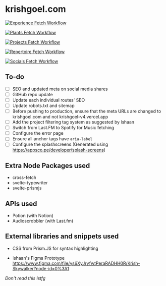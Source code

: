 # krishgoel.com

[![Experience Fetch Workflow](https://github.com/KrishSkywalker/krishgoel.com-v4/actions/workflows/experience.yaml/badge.svg?branch=main)](https://github.com/KrishSkywalker/krishgoel.com-v4/actions/workflows/experience.yaml) 

[![Plants Fetch Workflow](https://github.com/KrishSkywalker/krishgoel.com-v4/actions/workflows/plants.yaml/badge.svg)](https://github.com/KrishSkywalker/krishgoel.com-v4/actions/workflows/plants.yaml)

[![Projects Fetch Workflow](https://github.com/KrishSkywalker/krishgoel.com-v4/actions/workflows/projects.yaml/badge.svg)](https://github.com/KrishSkywalker/krishgoel.com-v4/actions/workflows/projects.yaml)

[![Repertoire Fetch Workflow](https://github.com/KrishSkywalker/krishgoel.com-v4/actions/workflows/repertoire.yaml/badge.svg)](https://github.com/KrishSkywalker/krishgoel.com-v4/actions/workflows/repertoire.yaml)

[![Socials Fetch Workflow](https://github.com/KrishSkywalker/krishgoel.com-v4/actions/workflows/socials.yaml/badge.svg)](https://github.com/KrishSkywalker/krishgoel.com-v4/actions/workflows/socials.yaml)

## To-do
- [ ] SEO and updated meta on social media shares
- [ ] GitHub repo update
- [ ] Update each individual routes' SEO
- [ ] Update robots.txt and sitemap
- [ ] Before pushing to production, ensure that the meta URLs are changed to krishgoel.com and not krishgoel-v4.vercel.app 
- [ ] Add the project filtering tag system as suggested by Ishaan
- [ ] Switch from Last.FM to Spotify for Music fetching
- [ ] Configure the error page
- [ ] Ensure all anchor tags have ```aria-label```
- [ ] Configure the splashscreens (Generated using https://appsco.pe/developer/splash-screens)

## Extra Node Packages used
- cross-fetch
- svelte-typewriter
- svelte-prismjs

## APIs used
- Potion (with Notion)
- Audioscrobbler (with Last.fm)

## External libraries and snippets used
- CSS from Prism.JS for syntax highlighting

- Ishaan's Figma Prototype https://www.figma.com/file/ys6XyJryfwtPeraRADHH0R/Krish-Skywalker?node-id=0%3A1

_Don't read this istfg_